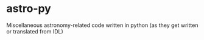 # astro-py
Miscellaneous astronomy-related code written in python (as they get written or translated from IDL)
